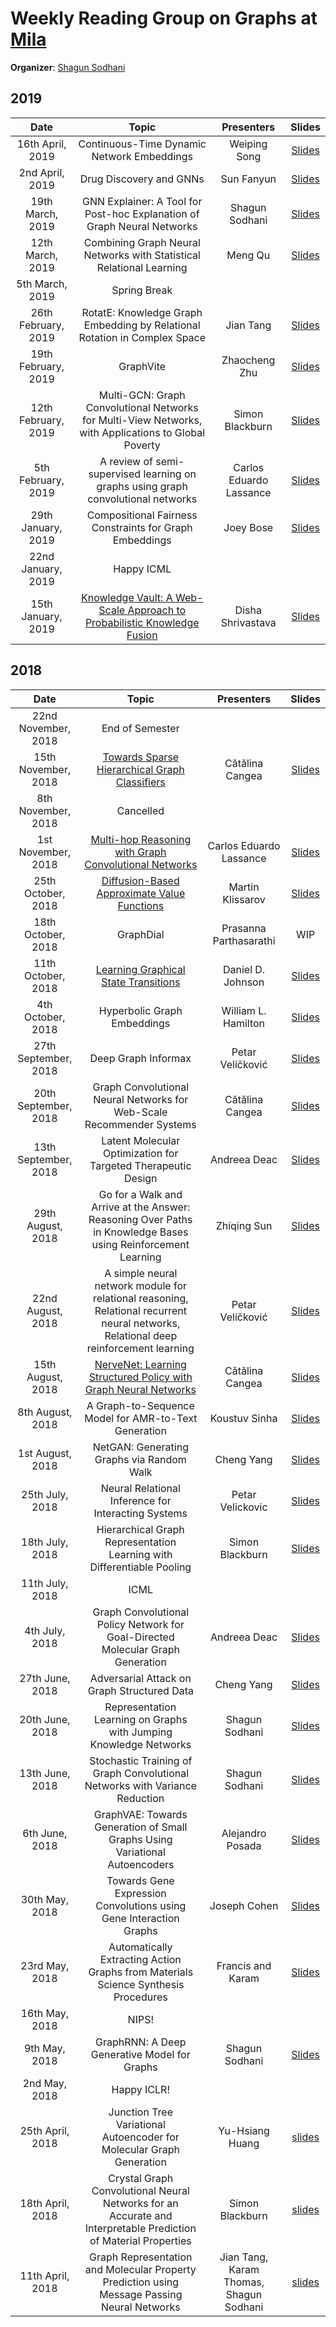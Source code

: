 # Weekly Reading Group on Graphs at [Mila](https://mila.quebec/en/) 

**Organizer**: [Shagun Sodhani](mailto:sshagunsodhani@gmail.com)

## 2019

|       Date       | Topic | Presenters | Slides |
|:----------------:|:----------------------------------------:|:----------:|:------:|
| 16th April, 2019 | Continuous-Time Dynamic Network Embeddings | Weiping Song | [Slides](https://drive.google.com/file/d/1bDfMsxLYZVnI_oy4tbZrnAzoWUU4SSu-/view?usp=sharing)
| 2nd April, 2019 | Drug Discovery and GNNs | Sun Fanyun | [Slides](https://drive.google.com/file/d/10aycSVdr_CEFUrNuD33uzQfVc_uWSMnS/view?usp=sharing)
| 19th March, 2019 | GNN Explainer: A Tool for Post-hoc Explanation of Graph Neural Networks | Shagun Sodhani | [Slides](https://drive.google.com/file/d/1SCgEmYZn3jggd5HP54DUM7lFGDJjJloH/view?usp=sharing)
| 12th March, 2019 | Combining Graph Neural Networks with Statistical Relational Learning | Meng Qu | [Slides](https://drive.google.com/file/d/1BllYW5otmHgQo5_8VR7eN0J3TgzhPnmo/view?usp=sharing)
| 5th March, 2019 | Spring Break | | 
| 26th February, 2019 | RotatE: Knowledge Graph Embedding by Relational Rotation in Complex Space | Jian Tang | [Slides](https://drive.google.com/file/d/1YcVFxG-wybTn6h0l5-xZ0_rxPS-Ctf6X/view?usp=sharing)
| 19th February, 2019 | GraphVite | Zhaocheng Zhu | [Slides](https://drive.google.com/file/d/1V6ToBS3msekc-_XkzJtOwUkpOsYX7WrE/view?usp=sharing)
| 12th February, 2019 |	Multi-GCN: Graph Convolutional Networks for Multi-View Networks, with Applications to Global Poverty | Simon Blackburn | [Slides](https://drive.google.com/file/d/1-HgN1cogcImghtNBouSW9Mw2LiSQa_mF/view?usp=sharing)
| 5th February, 2019 |	A review of semi-supervised learning on graphs using graph convolutional networks | Carlos Eduardo Lassance | [Slides](https://drive.google.com/file/d/1Kuiuesn-O0X9pi4YMTLOj37gzJHCxBTf/view?usp=sharing)
| 29th January, 2019 |	Compositional Fairness Constraints for Graph Embeddings | Joey Bose | [Slides](https://drive.google.com/file/d/1RUz2u0k55XLRX5uKxHtDJyIBij_Nz6n1/view?usp=sharing)
| 22nd January, 2019 |	Happy ICML  |  | 
| 15th January, 2019 |	[Knowledge Vault: A Web-Scale Approach to Probabilistic Knowledge Fusion](https://ai.google/research/pubs/pub45634)  | Disha Shrivastava| [Slides](https://drive.google.com/file/d/1tLcA0Z-NX_TcRx4bWhcpFH1bElePkoAs/view?usp=sharing)


## 2018

|       Date       | Topic | Presenters | Slides |
|:----------------:|:----------------------------------------:|:----------:|:------:|
| 22nd November, 2018 |	End of Semester  | 
| 15th November, 2018 |	[Towards Sparse Hierarchical Graph Classifiers](https://arxiv.org/abs/1811.01287)  | Cătălina Cangea | [Slides](https://drive.google.com/file/d/1X707h9ATeivmNUWbGPrSMCV1U3DyxXzj/view?usp=sharing)
| 8th November, 2018 |	Cancelled  |  |  
| 1st November, 2018 |	[Multi-hop Reasoning with Graph Convolutional Networks](https://drive.google.com/file/d/1WbUCWSuCdI6cB13SuCj-kR9mNzCp0gCt/view?usp=sharing)  | Carlos Eduardo Lassance | [Slides](https://drive.google.com/file/d/1e1q_xyvfiPqjwDQ5Ak0IcHCCiHNJcqvC/view?usp=sharing)
| 25th October, 2018 |	[Diffusion-Based Approximate Value Functions](https://openreview.net/pdf?id=BkgkoToZZ7)  | Martin Klissarov | [Slides](https://drive.google.com/file/d/1e1q_xyvfiPqjwDQ5Ak0IcHCCiHNJcqvC/view?usp=sharing)
| 18th October, 2018 |	GraphDial  | Prasanna Parthasarathi | WIP
| 11th October, 2018 |	[Learning Graphical State Transitions](https://openreview.net/pdf?id=HJ0NvFzxl)  | Daniel D. Johnson | [Slides](https://drive.google.com/file/d/1h4eoSOn9bxdmrW8gYiAEI9SFqlMUQ4db/view?usp=sharing)
| 4th October, 2018 |	Hyperbolic Graph Embeddings  | William L. Hamilton | [Slides](https://drive.google.com/file/d/1rKkghMed5NNp0bMWUbgkopjP75SLTzyZ/view?usp=sharing) 
| 27th September, 2018 | Deep Graph Informax |  Petar Veličković | [Slides](https://drive.google.com/file/d/1Z8BGq2WBnjWdE11fbU8AqCjZotA9YalB/view?usp=sharing) 
| 20th September, 2018 |	Graph Convolutional Neural Networks for Web-Scale Recommender Systems  | Cătălina Cangea | [Slides](https://drive.google.com/file/d/1LAqht_2A6YYHMW1ooGN0qq_YXfClChYT/view?usp=sharing) 
| 13th September, 2018 |	Latent Molecular Optimization for Targeted Therapeutic Design  | Andreea Deac | [Slides](https://drive.google.com/file/d/1M7k3PpNOeG_it_ebIwI66Vh8d3qMqt8D/view?usp=sharing) 
| 29th August, 2018 |		Go for a Walk and Arrive at the Answer: Reasoning Over Paths in Knowledge Bases using Reinforcement Learning  | Zhiqing Sun | [Slides](https://drive.google.com/file/d/1x_cv5kVR_zyZNNseKk9M2cHcEPpnOLzn/view?usp=sharing) 
| 22nd August, 2018 |		A simple neural network module for relational reasoning, Relational recurrent neural networks, Relational deep reinforcement learning | Petar Veličković | [Slides](https://drive.google.com/file/d/1kGELCqeZKD_pM_sYHN3r0di7lWtYQswB/view?usp=sharing) 
| 15th August, 2018 |		[NerveNet: Learning Structured Policy with Graph Neural Networks](https://openreview.net/forum?id=S1sqHMZCb) | Cătălina Cangea | [Slides](https://drive.google.com/file/d/1wJ9kOG5Z94-heF2PPADcjvZHMyDjnEJe/view?usp=sharing) 
| 8th August, 2018 |		A Graph-to-Sequence Model for AMR-to-Text Generation | Koustuv Sinha | [Slides](https://drive.google.com/file/d/10Q4FwlMAUUU-_SfiyrqE1z9DUfrHllxs/view?usp=sharing) 
| 1st August, 2018 |		NetGAN: Generating Graphs via Random Walk | Cheng Yang | [Slides](https://drive.google.com/file/d/1NAe_DK_zfEBIu19mLgVOlaDwmhQ8RrGK/view?usp=sharing) 
| 25th July, 2018 |		Neural Relational Inference for Interacting Systems | Petar Velickovic | [Slides](https://drive.google.com/open?id=1uv5fTWqFmTa50RG-Abt3GbvRDumudS3o) 
| 18th July, 2018 |		Hierarchical Graph Representation Learning with Differentiable Pooling | Simon Blackburn | [Slides](https://drive.google.com/file/d/1ac3TfL-b2yD_2v5EzCZiq8dE-VQq9D23/view?usp=sharing) 
| 11th July, 2018 |		ICML |  | 
| 4th July, 2018 |		Graph Convolutional Policy Network for Goal-Directed Molecular Graph Generation | Andreea Deac | [Slides](https://docs.google.com/presentation/d/18_LtkQpVJJ4asij72mD_rM-piMy00tDVgS1T5it8VlE/edit#slide=id.p) 
| 27th June, 2018 |		Adversarial Attack on Graph Structured Data | Cheng Yang | [Slides](https://drive.google.com/file/d/1jDQhZlBov2qaCKz-MSx1orDk23Uw1YXz/view)
| 20th June, 2018 |		Representation Learning on Graphs with Jumping Knowledge Networks  | Shagun Sodhani | [Slides](https://docs.google.com/presentation/d/1VqmZEGFLWvyt2UazWje5UmgIM5geU3O1r0DkWlgNVVM/edit?usp=sharing)
| 13th June, 2018 |		Stochastic Training of Graph Convolutional Networks with Variance Reduction  | Shagun Sodhani | [Slides](https://docs.google.com/presentation/d/1VqmZEGFLWvyt2UazWje5UmgIM5geU3O1r0DkWlgNVVM/edit#slide=id.g36248c8b2c_0_644)
| 6th June, 2018 |	GraphVAE: Towards Generation of Small Graphs Using Variational Autoencoders  | Alejandro Posada | [Slides](https://drive.google.com/file/d/1BcfMvZ0Uyku4v4Q3CyWT8Ng47U8B4mhC/view)
| 30th May, 2018 |	Towards Gene Expression Convolutions using Gene Interaction Graphs  |Joseph Cohen | [Slides](https://drive.google.com/file/d/15R5VGl33Afm3g6IFx_reEDiga1oPE3Il/view?usp=sharing)
| 23rd May, 2018 |	Automatically Extracting Action Graphs from Materials Science Synthesis Procedures  |Francis and Karam | [Slides](https://drive.google.com/file/d/16eKWAARX0L1DUjfCT8HW8M7f7KQxxXzl/view?usp=sharing)
| 16th May, 2018 |	NIPS!	|  |	 |
| 9th May, 2018 |	GraphRNN: A Deep Generative Model for Graphs |Shagun Sodhani | [Slides](https://docs.google.com/presentation/d/1KV1LpLRVN7xLim_ccZlrxlQWKxcL4k0yldFU1ZgNdGs/edit#slide=id.g36248c8b2c_0_644)
| 2nd May, 2018 |	Happy ICLR!	|  |	 |
| 25th April, 2018 | Junction Tree Variational Autoencoder for Molecular Graph Generation |  Yu-Hsiang Huang | [slides](https://drive.google.com/file/d/1Lk2sRo9T2z0sbY60QXR1Pz_3ozn9mfIr/view) |
| 18th April, 2018 |	Crystal Graph Convolutional Neural Networks for an Accurate and Interpretable Prediction of Material Properties	| Simon Blackburn |	[slides](https://drive.google.com/file/d/1bEAx9b9geprqo44jhpUHd7F94BrpCqIa/view?usp=sharing) |
| 11th April, 2018 | Graph Representation and Molecular Property Prediction using Message Passing Neural Networks |  Jian Tang, Karam Thomas, Shagun Sodhani| [slides](https://github.com/shagunsodhani/Graph-Reading-Group/blob/master/slides/RepresentationLearning-NeuralMessagePassing.pdf) |
